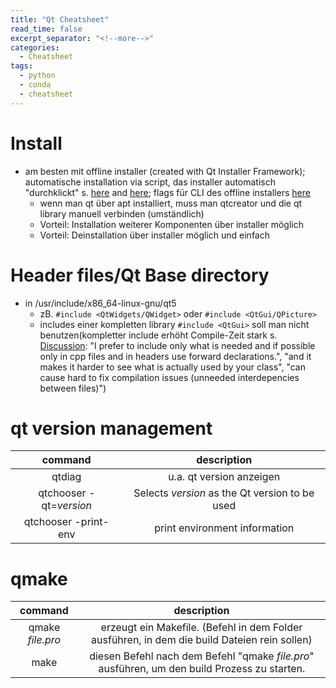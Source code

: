 ```yaml
---
title: "Qt Cheatsheet"
read_time: false
excerpt_separator: "<!--more-->"
categories:
  - Cheatsheet
tags:
  - python
  - conda
  - cheatsheet
---
```


# Install

- am besten mit offline installer (created with Qt Installer Framework); automatische installation via script, das installer automatisch "durchklickt" s. [here](https://flames-of-code.netlify.app/blog/qt-on-docker/) and [here](https://stackoverflow.com/questions/25105269/silent-install-qt-run-installer-on-ubuntu-server); flags für CLI des offline installers [here](https://doc-snapshots.qt.io/qtifw-master/ifw-cli.html)
   - wenn man qt über apt installiert, muss man qtcreator und die qt library manuell verbinden (umständlich)
   - Vorteil: Installation weiterer Komponenten über installer möglich
   - Vorteil: Deinstallation über installer möglich und einfach

# Header files/Qt Base directory

- in /usr/include/x86_64-linux-gnu/qt5
   - zB. `#include <QtWidgets/QWidget>` oder `#include <QtGui/QPicture>`
   - includes einer kompletten library `#include <QtGui>` soll man nicht benutzen(kompletter include erhöht Compile-Zeit stark s. [Discussion](https://forum.qt.io/topic/18279/including-qtgui-or/4): "I prefer to include only what is needed and if possible only in cpp files and in headers use forward declarations.", "and it makes it harder to see what is actually used by your class", "can cause hard to fix compilation issues (unneeded interdepencies between files)")

# qt version management

| command | description |
| :---: | :---: |
qtdiag | u.a. qt version anzeigen
qtchooser -qt=*version* | Selects *version* as the Qt version to be used
qtchooser -print-env | print environment information

# qmake

| command | description |
| :---: | :---: |
qmake *file.pro* | erzeugt ein Makefile. (Befehl in dem Folder ausführen, in dem die build Dateien rein sollen)
make | diesen Befehl nach dem Befehl "qmake *file.pro*" ausführen, um den build Prozess zu starten.
